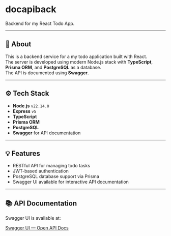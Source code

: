 # docapiback

Backend for my React Todo App.

---

## 🚀 About

This is a backend service for a my todo application built with React.  
The server is developed using modern Node.js stack with **TypeScript**, **Prisma ORM**, and **PostgreSQL** as a database.  
The API is documented using **Swagger**.

---

## ⚙️ Tech Stack

- **Node.js** `v22.14.0`
- **Express** `v5`
- **TypeScript**
- **Prisma ORM**
- **PostgreSQL**
- **Swagger** for API documentation

---

## 💡 Features

- RESTful API for managing todo tasks
- JWT-based authentication
- PostgreSQL database support via Prisma
- Swagger UI available for interactive API documentation

---

## 📚 API Documentation

Swagger UI is available at:

[Swagger UI — Open API Docs](http://localhost:5000/api-docs)